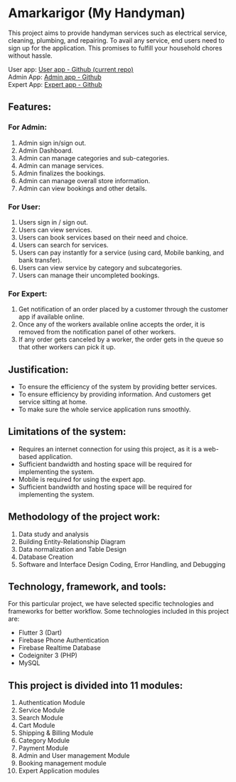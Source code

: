 
# Amarkarigor (My Handyman)

This project aims to provide handyman services such as electrical service, cleaning, plumbing, and repairing. To avail any service, end users need to sign up for the application. This promises to fulfill your household chores without hassle.

User app: [User app - Github (current repo)](https://github.com/nazrulahmed/amarkarigor-app)  
Admin App: [Admin app - Github](https://github.com/nazrulahmed/amarkarigor-admin)  
Expert App: [Expert app - Github](https://github.com/nazrulahmed/akworker)

## Features:

### For Admin:
1. Admin sign in/sign out.
2. Admin Dashboard.
3. Admin can manage categories and sub-categories.
4. Admin can manage services.
5. Admin finalizes the bookings.
6. Admin can manage overall store information.
7. Admin can view bookings and other details.

### For User:
1. Users sign in / sign out.
2. Users can view services.
3. Users can book services based on their need and choice.
4. Users can search for services.
5. Users can pay instantly for a service (using card, Mobile banking, and bank transfer).
6. Users can view service by category and subcategories.
7. Users can manage their uncompleted bookings.

### For Expert:
1. Get notification of an order placed by a customer through the customer app if available online.
2. Once any of the workers available online accepts the order, it is removed from the notification panel of other workers.
3. If any order gets canceled by a worker, the order gets in the queue so that other workers can pick it up.

## Justification:
- To ensure the efficiency of the system by providing better services.
- To ensure efficiency by providing information. And customers get service sitting at home.
- To make sure the whole service application runs smoothly.

## Limitations of the system:
- Requires an internet connection for using this project, as it is a web-based application.
- Sufficient bandwidth and hosting space will be required for implementing the system.
- Mobile is required for using the expert app.
- Sufficient bandwidth and hosting space will be required for implementing the system.

## Methodology of the project work:
1. Data study and analysis
2. Building Entity-Relationship Diagram
3. Data normalization and Table Design
4. Database Creation
5. Software and Interface Design Coding, Error Handling, and Debugging

## Technology, framework, and tools:
For this particular project, we have selected specific technologies and frameworks for better workflow. Some technologies included in this project are:
- Flutter 3 (Dart)
- Firebase Phone Authentication
- Firebase Realtime Database
- Codeigniter 3 (PHP)
- MySQL

## This project is divided into 11 modules:
1. Authentication Module
2. Service Module
3. Search Module
4. Cart Module
5. Shipping & Billing Module
6. Category Module
7. Payment Module
8. Admin and User management Module
9. Booking management module
10. Expert Application modules

